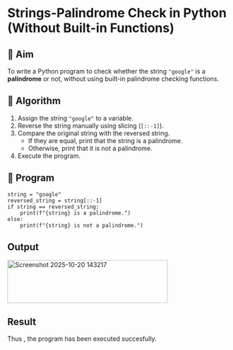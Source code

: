 # Strings-Palindrome Check in Python (Without Built-in Functions)

## 🎯 Aim
To write a Python program to check whether the string `"google"` is a **palindrome** or not, without using built-in palindrome checking functions.

## 🧠 Algorithm
1. Assign the string `"google"` to a variable.
2. Reverse the string manually using slicing (`[::-1]`).
3. Compare the original string with the reversed string.
   - If they are equal, print that the string is a palindrome.
   - Otherwise, print that it is not a palindrome.
4. Execute the program.

## 🧾 Program
~~~
string = "google"
reversed_string = string[::-1]
if string == reversed_string:
    print(f"{string} is a palindrome.")
else:
    print(f"{string} is not a palindrome.")

~~~

## Output
<img width="363" height="97" alt="Screenshot 2025-10-20 143217" src="https://github.com/user-attachments/assets/631a12a3-653f-45fc-8ec0-7eb7fb71cebe" />

## Result
Thus , the program has been executed succesfully.
